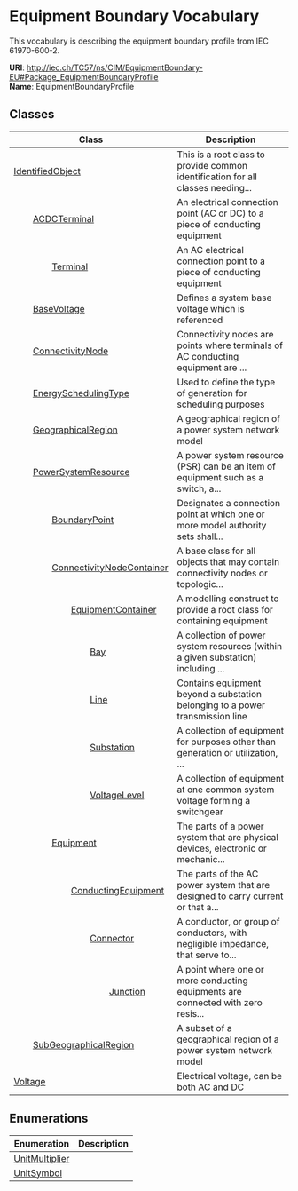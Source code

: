 # Equipment Boundary Vocabulary

This vocabulary is describing the equipment boundary profile from IEC 61970-600-2.

**URI**: http://iec.ch/TC57/ns/CIM/EquipmentBoundary-EU#Package_EquipmentBoundaryProfile<br />
**Name**: EquipmentBoundaryProfile



## Classes

| Class | Description |
| --- | --- |
| [IdentifiedObject](IdentifiedObject.md) | This is a root class to provide common identification for all classes needing... |
| &nbsp;&nbsp;&nbsp;&nbsp;&nbsp;&nbsp;&nbsp;&nbsp;[ACDCTerminal](ACDCTerminal.md) | An electrical connection point (AC or DC) to a piece of conducting equipment |
| &nbsp;&nbsp;&nbsp;&nbsp;&nbsp;&nbsp;&nbsp;&nbsp;&nbsp;&nbsp;&nbsp;&nbsp;&nbsp;&nbsp;&nbsp;&nbsp;[Terminal](Terminal.md) | An AC electrical connection point to a piece of conducting equipment |
| &nbsp;&nbsp;&nbsp;&nbsp;&nbsp;&nbsp;&nbsp;&nbsp;[BaseVoltage](BaseVoltage.md) | Defines a system base voltage which is referenced |
| &nbsp;&nbsp;&nbsp;&nbsp;&nbsp;&nbsp;&nbsp;&nbsp;[ConnectivityNode](ConnectivityNode.md) | Connectivity nodes are points where terminals of AC conducting equipment are ... |
| &nbsp;&nbsp;&nbsp;&nbsp;&nbsp;&nbsp;&nbsp;&nbsp;[EnergySchedulingType](EnergySchedulingType.md) | Used to define the type of generation for scheduling purposes |
| &nbsp;&nbsp;&nbsp;&nbsp;&nbsp;&nbsp;&nbsp;&nbsp;[GeographicalRegion](GeographicalRegion.md) | A geographical region of a power system network model |
| &nbsp;&nbsp;&nbsp;&nbsp;&nbsp;&nbsp;&nbsp;&nbsp;[PowerSystemResource](PowerSystemResource.md) | A power system resource (PSR) can be an item of equipment such as a switch, a... |
| &nbsp;&nbsp;&nbsp;&nbsp;&nbsp;&nbsp;&nbsp;&nbsp;&nbsp;&nbsp;&nbsp;&nbsp;&nbsp;&nbsp;&nbsp;&nbsp;[BoundaryPoint](BoundaryPoint.md) | Designates a connection point at which one or more model authority sets shall... |
| &nbsp;&nbsp;&nbsp;&nbsp;&nbsp;&nbsp;&nbsp;&nbsp;&nbsp;&nbsp;&nbsp;&nbsp;&nbsp;&nbsp;&nbsp;&nbsp;[ConnectivityNodeContainer](ConnectivityNodeContainer.md) | A base class for all objects that may contain connectivity nodes or topologic... |
| &nbsp;&nbsp;&nbsp;&nbsp;&nbsp;&nbsp;&nbsp;&nbsp;&nbsp;&nbsp;&nbsp;&nbsp;&nbsp;&nbsp;&nbsp;&nbsp;&nbsp;&nbsp;&nbsp;&nbsp;&nbsp;&nbsp;&nbsp;&nbsp;[EquipmentContainer](EquipmentContainer.md) | A modelling construct to provide a root class for containing equipment |
| &nbsp;&nbsp;&nbsp;&nbsp;&nbsp;&nbsp;&nbsp;&nbsp;&nbsp;&nbsp;&nbsp;&nbsp;&nbsp;&nbsp;&nbsp;&nbsp;&nbsp;&nbsp;&nbsp;&nbsp;&nbsp;&nbsp;&nbsp;&nbsp;&nbsp;&nbsp;&nbsp;&nbsp;&nbsp;&nbsp;&nbsp;&nbsp;[Bay](Bay.md) | A collection of power system resources (within a given substation) including ... |
| &nbsp;&nbsp;&nbsp;&nbsp;&nbsp;&nbsp;&nbsp;&nbsp;&nbsp;&nbsp;&nbsp;&nbsp;&nbsp;&nbsp;&nbsp;&nbsp;&nbsp;&nbsp;&nbsp;&nbsp;&nbsp;&nbsp;&nbsp;&nbsp;&nbsp;&nbsp;&nbsp;&nbsp;&nbsp;&nbsp;&nbsp;&nbsp;[Line](Line.md) | Contains equipment beyond a substation belonging to a power transmission line |
| &nbsp;&nbsp;&nbsp;&nbsp;&nbsp;&nbsp;&nbsp;&nbsp;&nbsp;&nbsp;&nbsp;&nbsp;&nbsp;&nbsp;&nbsp;&nbsp;&nbsp;&nbsp;&nbsp;&nbsp;&nbsp;&nbsp;&nbsp;&nbsp;&nbsp;&nbsp;&nbsp;&nbsp;&nbsp;&nbsp;&nbsp;&nbsp;[Substation](Substation.md) | A collection of equipment for purposes other than generation or utilization, ... |
| &nbsp;&nbsp;&nbsp;&nbsp;&nbsp;&nbsp;&nbsp;&nbsp;&nbsp;&nbsp;&nbsp;&nbsp;&nbsp;&nbsp;&nbsp;&nbsp;&nbsp;&nbsp;&nbsp;&nbsp;&nbsp;&nbsp;&nbsp;&nbsp;&nbsp;&nbsp;&nbsp;&nbsp;&nbsp;&nbsp;&nbsp;&nbsp;[VoltageLevel](VoltageLevel.md) | A collection of equipment at one common system voltage forming a switchgear |
| &nbsp;&nbsp;&nbsp;&nbsp;&nbsp;&nbsp;&nbsp;&nbsp;&nbsp;&nbsp;&nbsp;&nbsp;&nbsp;&nbsp;&nbsp;&nbsp;[Equipment](Equipment.md) | The parts of a power system that are physical devices, electronic or mechanic... |
| &nbsp;&nbsp;&nbsp;&nbsp;&nbsp;&nbsp;&nbsp;&nbsp;&nbsp;&nbsp;&nbsp;&nbsp;&nbsp;&nbsp;&nbsp;&nbsp;&nbsp;&nbsp;&nbsp;&nbsp;&nbsp;&nbsp;&nbsp;&nbsp;[ConductingEquipment](ConductingEquipment.md) | The parts of the AC power system that are designed to carry current or that a... |
| &nbsp;&nbsp;&nbsp;&nbsp;&nbsp;&nbsp;&nbsp;&nbsp;&nbsp;&nbsp;&nbsp;&nbsp;&nbsp;&nbsp;&nbsp;&nbsp;&nbsp;&nbsp;&nbsp;&nbsp;&nbsp;&nbsp;&nbsp;&nbsp;&nbsp;&nbsp;&nbsp;&nbsp;&nbsp;&nbsp;&nbsp;&nbsp;[Connector](Connector.md) | A conductor, or group of conductors, with negligible impedance, that serve to... |
| &nbsp;&nbsp;&nbsp;&nbsp;&nbsp;&nbsp;&nbsp;&nbsp;&nbsp;&nbsp;&nbsp;&nbsp;&nbsp;&nbsp;&nbsp;&nbsp;&nbsp;&nbsp;&nbsp;&nbsp;&nbsp;&nbsp;&nbsp;&nbsp;&nbsp;&nbsp;&nbsp;&nbsp;&nbsp;&nbsp;&nbsp;&nbsp;&nbsp;&nbsp;&nbsp;&nbsp;&nbsp;&nbsp;&nbsp;&nbsp;[Junction](Junction.md) | A point where one or more conducting equipments are connected with zero resis... |
| &nbsp;&nbsp;&nbsp;&nbsp;&nbsp;&nbsp;&nbsp;&nbsp;[SubGeographicalRegion](SubGeographicalRegion.md) | A subset of a geographical region of a power system network model |
| [Voltage](Voltage.md) | Electrical voltage, can be both AC and DC |





## Enumerations

| Enumeration | Description |
| --- | --- |
| [UnitMultiplier](UnitMultiplier.md) |  |
| [UnitSymbol](UnitSymbol.md) |  |




